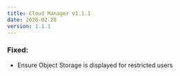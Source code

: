 ```yaml
---
title: Cloud Manager v1.1.1
date: 2020-02-28
version: 1.1.1
---
```


### Fixed:

- Ensure Object Storage is displayed for restricted users
